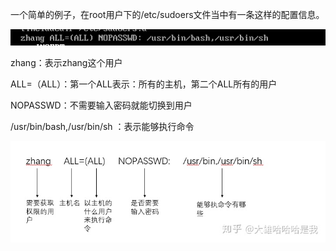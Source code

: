 一个简单的例子，在root用户下的/etc/sudoers文件当中有一条这样的配置信息。

![](assets/Pasted%20image%2020230310174427.png)

zhang：表示zhang这个用户

ALL=（ALL）：第一个ALL表示：所有的主机，第二个ALL所有的用户

NOPASSWD：不需要输入密码就能切换到用户

/usr/bin/bash,/usr/bin/sh ：表示能够执行命令

![](assets/Pasted%20image%2020230310174358.png)